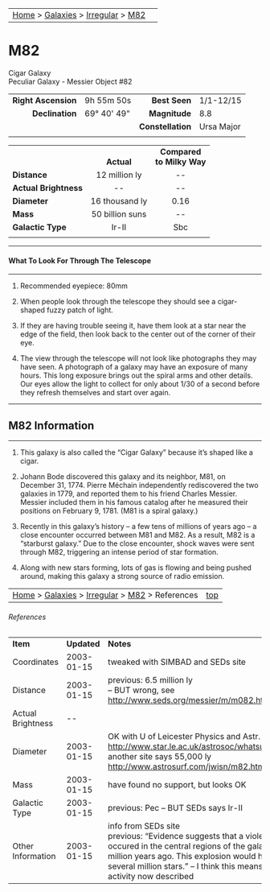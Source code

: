 <script src="/js/whatsup.js"></script>
<script type="text/javascript">
	var objectName ="M82"
	var objectDesc ="Cigar Galaxy<br/>Peculiar Galaxy"
	var objectImage="other"
</script>

|    |    |
|:---|---:|
|[Home](/notes/#object-notes) > [Galaxies](/notes/#galaxies) > [Irregular](../!irregular-galaxy-info) > [M82](#m82)| <div id=whatsup></div> |

# M82
Cigar Galaxy<br/>
Peculiar Galaxy  - Messier Object #82

|   |   |   |   |
|--:|:--|--:|:--|
|**Right Ascension**|9h 55m 50s|**Best Seen**|1/1-12/15|
|**Declination**|69&deg; 40' 49"	|**Magnitude**|8.8|
|   |   |**Constellation**|Ursa Major|
|   |   |   |   |

|  |  |  |
|---|:--:|:--:|
|  |<br/>**Actual**|**Compared<br/>to Milky Way**|
|**Distance**|12 million ly|--|
|**Actual Brightness**|--|--|
|**Diameter**|16 thousand ly|0.16|
|**Mass**|50 billion suns|--|
|**Galactic Type**|Ir-II|Sbc|
|  |  |  |

---
#### What To Look For Through The Telescope
---

1.	Recommended eyepiece: 80mm
   
2.	When people look through the telescope they should see a cigar-shaped fuzzy patch of light.
   
3.	If they are having trouble seeing it, have them look at a star near the edge of the field, then look back to the center out of the corner of their eye.
   
4.	The view through the telescope will not look like photographs they may have seen.  A photograph of a galaxy may have an exposure of many hours.  This long exposure brings out the spiral arms and other details.  Our eyes allow the light to collect for only about 1/30 of a second before they refresh themselves and start over again.  

---
## M82 Information
---

1.	This galaxy is also called the “Cigar Galaxy” because it’s shaped like a cigar.
 
2.	Johann Bode discovered this galaxy and its neighbor, M81, on December 31, 1774.  Pierre Méchain independently rediscovered the two galaxies in 1779, and reported them to his friend Charles Messier.  Messier included them in his famous catalog after he measured their positions on February 9, 1781.  (M81 is a spiral galaxy.)

3.	Recently in this galaxy’s history – a few tens of millions of years ago – a close encounter occurred between M81 and M82.  As a result, M82 is a “starburst galaxy.”  Due to the close encounter, shock waves were sent through M82, triggering an intense period of star formation.

4.	Along with new stars forming, lots of gas is flowing and being pushed around, making this galaxy a strong source of radio emission.

|    |    |
|:---|---:|
|[Home](/notes/#object-notes) > [Galaxies](/notes/#galaxies) > [Irregular](../!irregular-galaxy-info) > [M82](#m82) > References|[top](#m82)|

###### References
|   |   |   |
|---|---|---|
|**Item**|**Updated**|**Notes**|
|Coordinates|2003-01-15|tweaked with SIMBAD and SEDs site|
|Distance|2003-01-15|previous: 6.5 million ly<br/>– BUT wrong, see <http://www.seds.org/messier/m/m082.html>|
|Actual Brightness|--|  |
|Diameter|2003-01-15|OK with U of Leicester Physics and Astr.<br/> <http://www.star.le.ac.uk/astrosoc/whatsup/galaxies.html><br/>another site says 55,000 ly<br/><http://www.astrosurf.com/jwisn/m82.htm>
|Mass|2003-01-15|have found no support, but looks OK|
|Galactic Type|2003-01-15|previous: Pec – BUT SEDs says Ir-II|
|Other Information|2003-01-15|info from SEDs site<br/>previous: “Evidence suggests that a violent explosion occured in the central regions of the galaxy about 1.5 million years ago.  This explosion would have involved several million stars.” – I think this means the starburst activity now described|
